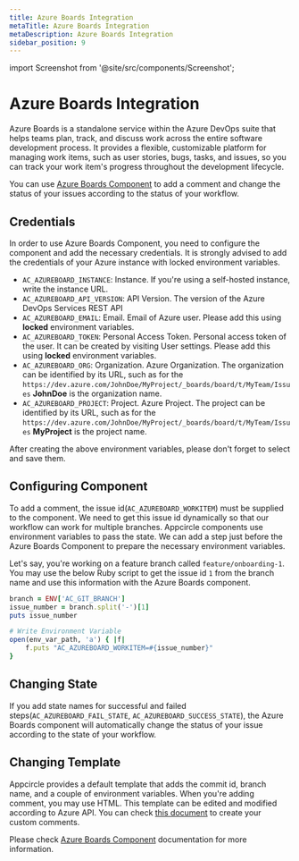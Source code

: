```yaml
---
title: Azure Boards Integration
metaTitle: Azure Boards Integration
metaDescription: Azure Boards Integration
sidebar_position: 9
---
```


import Screenshot from '@site/src/components/Screenshot';

# Azure Boards Integration

Azure Boards is a standalone service within the Azure DevOps suite that helps teams plan, track, and discuss work across the entire software development process. It provides a flexible, customizable platform for managing work items, such as user stories, bugs, tasks, and issues, so you can track your work item's progress throughout the development lifecycle.

You can use [Azure Boards Component](https://github.com/appcircleio/appcircle-azure-boards-component/) to add a comment and change the status of your issues according to the status of your workflow. 

<Screenshot url='https://cdn.appcircle.io/docs/assets/azure-component1.png' />

## Credentials

In order to use Azure Boards Component, you need to configure the component and add the necessary credentials. It is strongly advised to add the credentials of your Azure instance with locked environment variables.

<Screenshot url='https://cdn.appcircle.io/docs/assets/azure-component2.png' />


- `AC_AZUREBOARD_INSTANCE`: Instance. If you're using a self-hosted instance, write the instance URL.
- `AC_AZUREBOARD_API_VERSION`: API Version. The version of the Azure DevOps Services REST API
- `AC_AZUREBOARD_EMAIL`: Email. Email of Azure user. Please add this using **locked** environment variables.
- `AC_AZUREBOARD_TOKEN`: Personal Access Token. Personal access token of the user. It can be created by visiting User settings. Please add this using **locked** environment variables.
- `AC_AZUREBOARD_ORG`: Organization. Azure Organization. The organization can be identified by its URL, such as for the `https://dev.azure.com/JohnDoe/MyProject/_boards/board/t/MyTeam/Issues` **JohnDoe** is the organization name.
- `AC_AZUREBOARD_PROJECT`: Project. Azure Project. The project can be identified by its URL, such as for the `https://dev.azure.com/JohnDoe/MyProject/_boards/board/t/MyTeam/Issues` **MyProject** is the project name.

After creating the above environment variables, please don't forget to select and save them.

<Screenshot url='https://cdn.appcircle.io/docs/assets/azure-component3.png' />


## Configuring Component

To add a comment, the issue id(`AC_AZUREBOARD_WORKITEM`) must be supplied to the component. We need to get this issue id dynamically so that our workflow can work for multiple branches. Appcircle components use environment variables to pass the state. We can add a step just before the Azure Boards Component to prepare the necessary environment variables. 

Let's say, you're working on a feature branch called `feature/onboarding-1`. You may use the below Ruby script to get the issue id `1` from the branch name and use this information with the Azure Boards component.

```ruby
branch = ENV['AC_GIT_BRANCH']
issue_number = branch.split('-')[1]
puts issue_number

# Write Environment Variable
open(env_var_path, 'a') { |f|
    f.puts "AC_AZUREBOARD_WORKITEM=#{issue_number}"
}
```

## Changing State

If you add state names for successful and failed steps(`AC_AZUREBOARD_FAIL_STATE`, `AC_AZUREBOARD_SUCCESS_STATE`), the Azure Boards component will automatically change the status of your issue according to the state of your workflow.

## Changing Template

Appcircle provides a default template that adds the commit id, branch name, and a couple of environment variables. When you're adding comment, you may use HTML. This template can be edited and modified according to Azure API. You can check [this document](https://learn.microsoft.com/en-us/rest/api/azure/devops/wit/work-items/update?view=azure-devops-rest-7.0&tabs=HTTP/) to create your custom comments.

Please check [Azure Boards Component](https://github.com/appcircleio/appcircle-azure-boards-component/) documentation for more information.